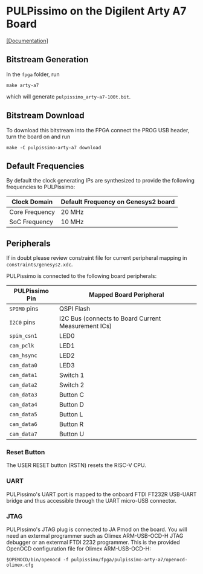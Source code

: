 # PULPissimo on the Digilent Arty A7 Board
[\[Documentation\]](https://reference.digilentinc.com/reference/programmable-logic/arty-a7/start)

## Bitstream Generation
In the `fpga` folder, run
```Shell
make arty-a7
```
which will generate `pulpissimo_arty-a7-100t.bit`.

## Bitstream Download
To download this bitstream into the FPGA connect the PROG USB header, turn the board on and run
```Shell
make -C pulpissimo-arty-a7 download
```
## Default Frequencies

By default the clock generating IPs are synthesized to provide the following frequencies to PULPissimo:

| Clock Domain   | Default Frequency on Genesys2 board |
|----------------|-------------------------------------|
| Core Frequency | 20 MHz                              |
| SoC Frequency  | 10 MHz                              |


## Peripherals
If in doubt please review constraint file for current peripheral mapping in `constraints/genesys2.xdc`.

PULPissimo is connected to the following board peripherals:


| PULPissimo Pin | Mapped Board Peripheral                             |
|----------------|-----------------------------------------------------|
| `SPIM0` pins   | QSPI Flash                                          |
| `I2C0` pins    | I2C Bus (connects to Board Current Measurement ICs) |
| `spim_csn1`    | LED0                                                |
| `cam_pclk`     | LED1                                                |
| `cam_hsync`    | LED2                                                |
| `cam_data0`    | LED3                                                |
| `cam_data1`    | Switch 1                                            |
| `cam_data2`    | Switch 2                                            |
| `cam_data3`    | Button C                                            |
| `cam_data4`    | Button D                                            |
| `cam_data5`    | Button L                                            |
| `cam_data6`    | Button R                                            |
| `cam_data7`    | Button U                                            |

### Reset Button
The USER RESET button (RSTN) resets the RISC-V CPU.

### UART
PULPissimo's UART port is mapped to the onboard FTDI FT232R USB-UART bridge and thus accessible through the UART micro-USB connector.

### JTAG
PULPIssimo's JTAG plug is connected to JA Pmod on the board. You will need an extermal
programmer such as Olimex ARM-USB-OCD-H JTAG debugger or an extermal FTDI 2232 programmer.
This is the provided OpenOCD configuration file for Olimex ARM-USB-OCD-H:

```Shell
$OPENOCD/bin/openocd -f pulpissimo/fpga/pulpissimo-arty-a7/openocd-olimex.cfg
```
